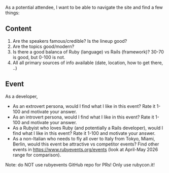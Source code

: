 As a potential attendee, I want to be able to navigate the site and find a few things:

## Content

1. Are the speakers famous/credible? Is the lineup good?
2. Are the topics good/modern?
3. Is there a good balanca of Ruby (language) vs Rails (framework)? 30-70 is good, but 0-100 is not.
4. All all primary sources of info available (date, location, how to get there, ..)

## Event

As a developer,

* As an extrovert persona, would I find what I like in this event? Rate it 1-100 and motivate your answer.
* As an introvert persona, would I find what I like in this event? Rate it 1-100 and motivate your answer.
* As a Rubyist who loves Ruby (and potentially a Rails developer), would I find what I like in this event? Rate it 1-100 and motivate your answer.
* As a non-Italian who needs to fly all over to Italy from Tokyo, Miami, Berlin, would this event be attractive vs competitor events?
  Find other events in https://www.rubyevents.org/events (look at April-May 2026 range for comparison).

Note: do NOT use rubyevents GitHub repo for PRs! Only use rubycon.it!
